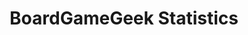 ---
title: "BoardGameGeek Statistics"
permalink: "https://rpubs.com/ranggagemilang/boardgamestats"
excerpt: "[BoardGameGeek](https://boardgamegeek.com/) is a testament to how the board game community continues to thrive in the digital age. It’s a place where you can seek game recommendations, clarify rules, and discuss strategies, among other things. Additionally, the site boasts the largest board game collection in existence, with over 100,000 tabletop and board games cataloged. Users can rate games, which impacts their overall rankings.

Given the wealth of information available on the site, I’m interested in analyzing and visualizing the website's data to present it in a more engaging and accessible way to understand the history and popularity of Board Games along with its types. You can find the code [here](https://github.com/RanggaGemilang/Board-Game-Statistics)<br/><img src='/images/dataanalysisimg/board.png'>"
collection: portfolio
---